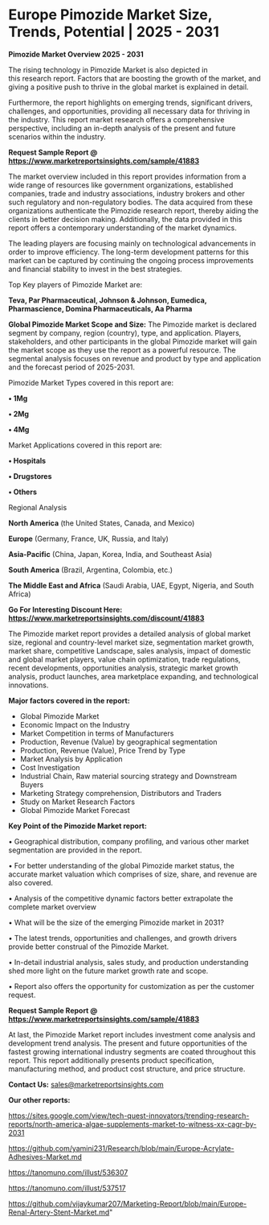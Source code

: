# Europe Pimozide Market Size, Trends, Potential | 2025 - 2031

<Strong> Pimozide Market Overview 2025 - 2031</strong>

The rising technology in Pimozide Market is also depicted in this research report. Factors that are boosting the growth of the market, and giving a positive push to thrive in the global market is explained in detail.

Furthermore, the report highlights on emerging trends, significant drivers, challenges, and opportunities, providing all necessary data for thriving in the industry. This report market research offers a comprehensive perspective, including an in-depth analysis of the present and future scenarios within the industry.

<strong>Request Sample Report @ <a href=https://www.marketreportsinsights.com/sample/41883>https://www.marketreportsinsights.com/sample/41883</a></strong>

The market overview included in this report provides information from a wide range of resources like government organizations, established companies, trade and industry associations, industry brokers and other such regulatory and non-regulatory bodies. The data acquired from these organizations authenticate the Pimozide research report, thereby aiding the clients in better decision making. Additionally, the data provided in this report offers a contemporary understanding of the market dynamics.

The leading players are focusing mainly on technological advancements in order to improve efficiency. The long-term development patterns for this market can be captured by continuing the ongoing process improvements and financial stability to invest in the best strategies.

Top Key players of Pimozide Market are:

<strong>Teva, Par Pharmaceutical, Johnson & Johnson, Eumedica, Pharmascience, Domina Pharmaceuticals, Aa Pharma</strong>

<strong><b>Global Pimozide Market Scope and Size:</b></strong>
The Pimozide market is declared segment by company, region (country), type, and application. Players, stakeholders, and other participants in the global Pimozide market will gain the market scope as they use the report as a powerful resource. The segmental analysis focuses on revenue and product by type and application and the forecast period of 2025-2031.

Pimozide Market Types covered in this report are:

<strong>•  1Mg

•  2Mg

•  4Mg</strong>

Market Applications covered in this report are:

<strong>•  Hospitals

•  Drugstores

•  Others</strong> 

Regional Analysis

<strong>North America</strong> (the United States, Canada, and Mexico)

<strong>Europe</strong> (Germany, France, UK, Russia, and Italy)

<strong>Asia-Pacific</strong> (China, Japan, Korea, India, and Southeast Asia)

<strong>South America</strong> (Brazil, Argentina, Colombia, etc.)

<strong>The Middle East and Africa</strong> (Saudi Arabia, UAE, Egypt, Nigeria, and South Africa)

<strong>Go For Interesting Discount Here: <a href=https://www.marketreportsinsights.com/discount/41883>https://www.marketreportsinsights.com/discount/41883</a></strong>

The Pimozide market report provides a detailed analysis of global market size, regional and country-level market size, segmentation market growth, market share, competitive Landscape, sales analysis, impact of domestic and global market players, value chain optimization, trade regulations, recent developments, opportunities analysis, strategic market growth analysis, product launches, area marketplace expanding, and technological innovations.

<strong><b>Major factors covered in the report:</b></strong>
<ul>
  <li>Global Pimozide Market </li>
  <li>Economic Impact on the Industry</li>
  <li>Market Competition in terms of Manufacturers</li>
  <li>Production, Revenue (Value) by geographical segmentation</li>
  <li>Production, Revenue (Value), Price Trend by Type</li>
  <li>Market Analysis by Application</li>
  <li>Cost Investigation</li>
  <li>Industrial Chain, Raw material sourcing strategy and Downstream Buyers</li>
  <li>Marketing Strategy comprehension, Distributors and Traders</li>
  <li>Study on Market Research Factors</li>
  <li>Global Pimozide Market Forecast</li>
</ul>

<strong><b>Key Point of the Pimozide Market report:</b></strong>

• Geographical distribution, company profiling, and various other market segmentation are provided in the report.

• For better understanding of the global Pimozide market status, the accurate market valuation which comprises of size, share, and revenue are also covered.

• Analysis of the competitive dynamic factors better extrapolate the complete market overview

• What will be the size of the emerging Pimozide market in 2031?

• The latest trends, opportunities and challenges, and growth drivers provide better construal of the Pimozide Market.

• In-detail industrial analysis, sales study, and production understanding shed more light on the future market growth rate and scope.

• Report also offers the opportunity for customization as per the customer request.

<strong>Request Sample Report @ <a href=https://www.marketreportsinsights.com/sample/41883>https://www.marketreportsinsights.com/sample/41883</a></strong>

At last, the Pimozide Market report includes investment come analysis and development trend analysis. The present and future opportunities of the fastest growing international industry segments are coated throughout this report. This report additionally presents product specification, manufacturing method, and product cost structure, and price structure.

<strong>Contact Us:</strong>
sales@marketreportsinsights.com

<strong>Our other reports:</strong>

<a href=https://sites.google.com/view/tech-quest-innovators/trending-research-reports/north-america-algae-supplements-market-to-witness-xx-cagr-by-2031>https://sites.google.com/view/tech-quest-innovators/trending-research-reports/north-america-algae-supplements-market-to-witness-xx-cagr-by-2031</a>

<a href=https://github.com/yamini231/Research/blob/main/Europe-Acrylate-Adhesives-Market.md>https://github.com/yamini231/Research/blob/main/Europe-Acrylate-Adhesives-Market.md</a>

<a href=https://tanomuno.com/illust/536307>https://tanomuno.com/illust/536307</a>

<a href=https://tanomuno.com/illust/537517>https://tanomuno.com/illust/537517</a>

<a href=https://github.com/vijaykumar207/Marketing-Report/blob/main/Europe-Renal-Artery-Stent-Market.md>https://github.com/vijaykumar207/Marketing-Report/blob/main/Europe-Renal-Artery-Stent-Market.md</a>"
